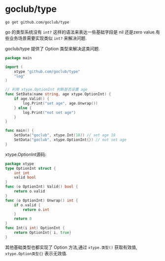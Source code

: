 # goclub/type

```shell
go get github.com/goclub/type
```

go 的类型系统没有 `int?` 这样的语法来表达一些基础字段是 nil 还是zero value.有些业务场景需要实现类似 `int?` 来解决问题.

goclub/type 提供了 Option 类型来解决这类问题. 

```go
package main

import (
	xtype "github.com/goclub/type"
	"log"
)

// 利用 xtype.OptionInt 判断是否设置 age
func SetData(name string, age xtype.OptionInt) {
	if age.Valid() {
		log.Print("set age", age.Unwrap())
	} else {
		log.Print("not set age")
	}
}

func main() {
	SetData("goclub", xtype.Int(18)) // set age 18
	SetData("goclub", xtype.OptionInt{}) // not set age
}
```

xtype.OptionInt源码:

```go
package xtype
type OptionInt struct {
	int int
	valid bool
}
func (o OptionInt) Valid() bool {
	return o.valid
}
func (o OptionInt) Unwrap() int {
	if o.valid {
		return o.int
	}
	return 0
}
func Int(i int) OptionInt {
	return OptionInt{ i, true}
}
```

其他基础类型也都实现了 Option 方法,通过 `xtype.类型()` 获取有效值, `xtype.Option类型{}` 表示无效值. 
